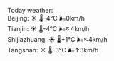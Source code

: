 Today weather:  
Beijing: ☀️   🌡️-4°C 🌬️0km/h  
Tianjin: ☀️   🌡️-4°C 🌬️↖4km/h  
Shijiazhuang: ☀️   🌡️+1°C 🌬️↖4km/h  
Tangshan: ☀️   🌡️-3°C 🌬️↑3km/h  
